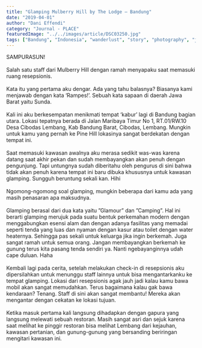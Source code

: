 ```yaml
---
title: "Glamping Mulberry Hill by The Lodge – Bandung"
date: "2019-04-01"
author: "Dani Effendi"
category: "Journal - PLACE"
featuredImage: "../../images/article/DSC03250.jpg"
tags: ["Bandung", "Indonesia", "wanderlust", "story", "photography", "journal", "place", "staycation", "accomodation", "review"]
---
```


SAMPURASUN!
<br/>
<br/>
Salah satu staff dari Mulberry Hill dengan ramah menyapaku saat memasuki ruang resepsionis.
<br/>
<br/>
Kata itu yang pertama aku dengar. Ada yang tahu balasnya? Biasanya kami menjawab dengan kata ‘Rampes!’. Sebuah kata sapaan di daerah Jawa Barat yaitu Sunda.
<br/>
<br/>
Kali ini aku berkesempatan menikmati tempat ‘kabur’ lagi di Bandung bagian utara. Lokasi tepatnya berada di Jalan Maribaya Timur No 1, RT.01/RW.10 Desa Cibodas Lembang, Kab Bandung Barat, Cibodas, Lembang. Mungkin untuk kamu yang pernah ke Pine Hill lokasinya sangat berdekatan dengan tempat ini.
<br/>
<br/>
Saat memasuki kawasan awalnya aku merasa sedikit was-was karena datang saat akhir pekan dan sudah membayangkan akan penuh dengan pengunjung. Tapi untungnya sudah diberitahu oleh pengurus di sini bahwa tidak akan penuh karena tempat ini baru dibuka khususnya untuk kawasan glamping. Sungguh beruntung sekali kan. Hihi
<br/>
<br/>
Ngomong-ngomong soal glamping, mungkin beberapa dari kamu ada yang masih penasaran apa maksudnya.
<br/>
<br/>
Glamping berasal dari dua kata yaitu ”Glamour” dan ”Camping”. Hal ini berarti glamping merujuk pada suatu bentuk perkemahan modern dengan menggabungkan esensi alam dan dengan adanya fasilitas yang memadai seperti tenda yang luas dan nyaman dengan kasur atau toilet dengan water heaternya. Sehingga pas sekali untuk keluarga jika ingin berkemah. Juga sangat ramah untuk semua orang. Jangan membayangkan berkemah ke gunung terus kita pasang tenda sendiri ya. Nanti ngebayanginnya udah cape duluan. Haha
<br/>
<br/>
Kembali lagi pada cerita, setelah melakukan check-in di resepsionis aku dipersilahkan untuk menunggu staff lainnya untuk bisa mengantarkanku ke tempat glamping. Lokasi dari resepsionis agak jauh jadi kalau kamu bawa mobil akan sangat memudahkan. Terus bagaimana kalau gak bawa kendaraan? Tenang. Staff di sini akan sangat membantu! Mereka akan mengantar dengan cekatan ke lokasi tujuan.
<br/>
<br/>
Ketika masuk pertama kali langsung dihadapkan dengan gapura yang langsung melewati sebuah restoran. Masih sangat asri dan sejuk karena saat melihat ke pinggir restoran bisa melihat Lembang dari kejauhan, kawasan pertanian, dan gunung-gunung yang bersanding beriringan mengitari kawasan ini.